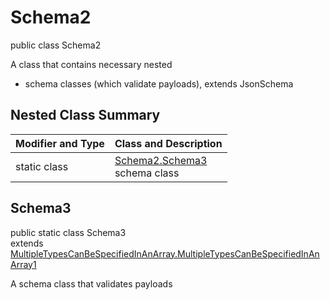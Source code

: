 # Schema2
public class Schema2

A class that contains necessary nested
- schema classes (which validate payloads), extends JsonSchema

## Nested Class Summary
| Modifier and Type | Class and Description |
| ----------------- | ---------------------- |
| static class | [Schema2.Schema3](#schema3)<br> schema class |

## Schema3
public static class Schema3<br>
extends [MultipleTypesCanBeSpecifiedInAnArray.MultipleTypesCanBeSpecifiedInAnArray1](../../../../../../components/schemas/MultipleTypesCanBeSpecifiedInAnArray.md#multipletypescanbespecifiedinanarray1)

A schema class that validates payloads
